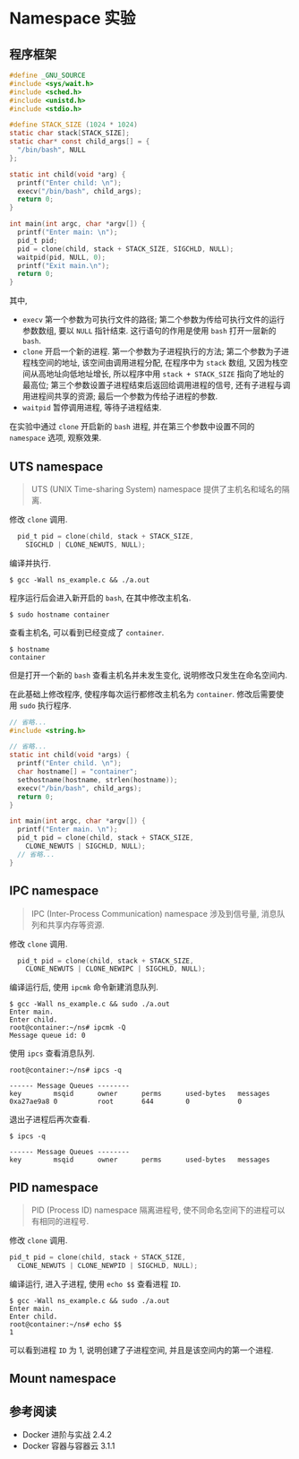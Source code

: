 # Namespace 实验
## 程序框架
```c
#define _GNU_SOURCE
#include <sys/wait.h>
#include <sched.h>
#include <unistd.h>
#include <stdio.h>

#define STACK_SIZE (1024 * 1024)
static char stack[STACK_SIZE];
static char* const child_args[] = {
  "/bin/bash", NULL
};

static int child(void *arg) {
  printf("Enter child: \n");
  execv("/bin/bash", child_args);
  return 0;
}

int main(int argc, char *argv[]) {
  printf("Enter main: \n");
  pid_t pid;
  pid = clone(child, stack + STACK_SIZE, SIGCHLD, NULL);
  waitpid(pid, NULL, 0);
  printf("Exit main.\n");
  return 0;
}
```
其中,
- `execv` 第一个参数为可执行文件的路径; 第二个参数为传给可执行文件的运行参数数组, 要以 `NULL` 指针结束. 这行语句的作用是使用 `bash` 打开一层新的 `bash`.
- `clone` 开启一个新的进程. 第一个参数为子进程执行的方法; 第二个参数为子进程栈空间的地址, 该空间由调用进程分配, 在程序中为 `stack` 数组, 又因为栈空间从高地址向低地址增长, 所以程序中用 `stack + STACK_SIZE` 指向了地址的最高位; 第三个参数设置子进程结束后返回给调用进程的信号, 还有子进程与调用进程间共享的资源; 最后一个参数为传给子进程的参数.
- `waitpid` 暂停调用进程, 等待子进程结束.

在实验中通过 `clone` 开启新的 `bash` 进程, 并在第三个参数中设置不同的 `namespace` 选项, 观察效果.

## UTS namespace
> UTS (UNIX Time-sharing System) namespace 提供了主机名和域名的隔离.

修改 `clone` 调用.
```c
  pid_t pid = clone(child, stack + STACK_SIZE,
    SIGCHLD | CLONE_NEWUTS, NULL);
```

编译并执行.
```
$ gcc -Wall ns_example.c && ./a.out
```

程序运行后会进入新开启的 `bash`, 在其中修改主机名.
```
$ sudo hostname container
```

查看主机名, 可以看到已经变成了 `container`.
```
$ hostname
container
```

但是打开一个新的 `bash` 查看主机名并未发生变化, 说明修改只发生在命名空间内.

在此基础上修改程序, 使程序每次运行都修改主机名为 `container`. 修改后需要使用 `sudo` 执行程序.
```c
// 省略...
#include <string.h>

// 省略...
static int child(void *args) {
  printf("Enter child. \n");
  char hostname[] = "container";
  sethostname(hostname, strlen(hostname));
  execv("/bin/bash", child_args);
  return 0;
}

int main(int argc, char *argv[]) {
  printf("Enter main. \n");
  pid_t pid = clone(child, stack + STACK_SIZE,
    CLONE_NEWUTS | SIGCHLD, NULL);
  // 省略...
}
```

## IPC namespace
> IPC (Inter-Process Communication) namespace 涉及到信号量, 消息队列和共享内存等资源.

修改 `clone` 调用.
```c
  pid_t pid = clone(child, stack + STACK_SIZE,
    CLONE_NEWUTS | CLONE_NEWIPC | SIGCHLD, NULL);
```

编译运行后, 使用 `ipcmk` 命令新建消息队列.
```
$ gcc -Wall ns_example.c && sudo ./a.out
Enter main.
Enter child.
root@container:~/ns# ipcmk -Q
Message queue id: 0
```

使用 `ipcs` 查看消息队列.
```
root@container:~/ns# ipcs -q

------ Message Queues --------
key        msqid      owner      perms      used-bytes   messages    
0xa27ae9a8 0          root       644        0            0           
```

退出子进程后再次查看.
```
$ ipcs -q

------ Message Queues --------
key        msqid      owner      perms      used-bytes   messages    
```

## PID namespace
> PID (Process ID) namespace 隔离进程号, 使不同命名空间下的进程可以有相同的进程号.

修改 `clone` 调用.
```c
pid_t pid = clone(child, stack + STACK_SIZE,
  CLONE_NEWUTS | CLONE_NEWPID | SIGCHLD, NULL);
```

编译运行, 进入子进程, 使用 `echo $$` 查看进程 `ID`.
```
$ gcc -Wall ns_example.c && sudo ./a.out
Enter main.
Enter child.
root@container:~/ns# echo $$
1
```

可以看到进程 `ID` 为 1, 说明创建了子进程空间, 并且是该空间内的第一个进程.

## Mount namespace


## 参考阅读
- Docker 进阶与实战 2.4.2
- Docker 容器与容器云 3.1.1
